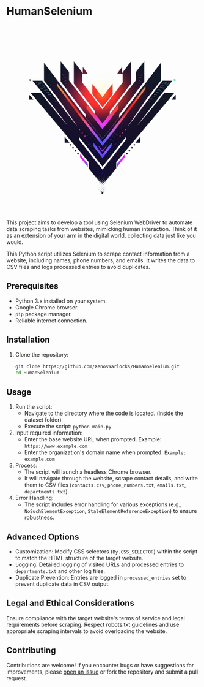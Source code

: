 # HumanSelenium

![HumanSelenium Logo](https://raw.githubusercontent.com/XenosWarlocks/HumanSelenium/main/images/Logo.webp)
This project aims to develop a tool using Selenium WebDriver to automate data scraping tasks from websites, mimicking human interaction.  Think of it as an extension of your arm in the digital world, collecting data just like you would.


This Python script utilizes Selenium to scrape contact information from a website, including names, phone numbers, and emails. It writes the data to CSV files and logs processed entries to avoid duplicates.

## Prerequisites

- Python 3.x installed on your system.
- Google Chrome browser.
- `pip` package manager.
- Reliable internet connection.

## Installation

1. Clone the repository:
   ```bash
   git clone https://github.com/XenosWarlocks/HumanSelenium.git
   cd HumanSelenium
   ```

## Usage
1. Run the script:
   - Navigate to the directory where the code is located. (inside the dataset folder)
   - Execute the script: `python main.py`
2. Input required information:
   - Enter the base website URL when prompted. Example: `https://www.example.com`
   - Enter the organization's domain name when prompted. `Example: example.com`
3. Process:
   - The script will launch a headless Chrome browser.
   - It will navigate through the website, scrape contact details, and write them to CSV files (`contacts.csv`, `phone_numbers.txt`, `emails.txt`, `departments.txt`).
4. Error Handling:
   - The script includes error handling for various exceptions (e.g., `NoSuchElementException`, `StaleElementReferenceException`) to ensure robustness.

## Advanced Options
- Customization: Modify CSS selectors (`By.CSS_SELECTOR`) within the script to match the HTML structure of the target website.
- Logging: Detailed logging of visited URLs and processed entries to `departments.txt` and other log files.
- Duplicate Prevention: Entries are logged in `processed_entries` set to prevent duplicate data in CSV output.

## Legal and Ethical Considerations
Ensure compliance with the target website's terms of service and legal requirements before scraping.
Respect robots.txt guidelines and use appropriate scraping intervals to avoid overloading the website.

## Contributing
Contributions are welcome! If you encounter bugs or have suggestions for improvements, please [open an issue](https://github.com/XenosWarlocks/HumanSelenium/issues/new) or fork the repository and submit a pull request.
   
